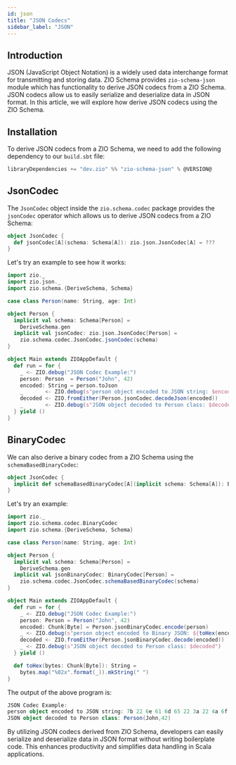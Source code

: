 ```yaml
---
id: json
title: "JSON Codecs"
sidebar_label: "JSON"
---
```


## Introduction

JSON (JavaScript Object Notation) is a widely used data interchange format for transmitting and storing data. ZIO Schema provides `zio-schema-json` module which has functionality to derive JSON codecs from a ZIO Schema. JSON codecs allow us to easily serialize and deserialize data in JSON format. In this article, we will explore how derive JSON codecs using the ZIO Schema.

## Installation

To derive JSON codecs from a ZIO Schema, we need to add the following dependency to our `build.sbt` file:

```scala
libraryDependencies += "dev.zio" %% "zio-schema-json" % @VERSION@
```

## JsonCodec

The `JsonCodec` object inside the `zio.schema.codec` package provides the `jsonCodec` operator which allows us to derive JSON codecs from a ZIO Schema:

```scala
object JsonCodec {
  def jsonCodec[A](schema: Schema[A]): zio.json.JsonCodec[A] = ???
}
```

Let's try an example to see how it works:

```scala mdoc:compile-only
import zio._
import zio.json._
import zio.schema.{DeriveSchema, Schema}

case class Person(name: String, age: Int)

object Person {
  implicit val schema: Schema[Person] =
    DeriveSchema.gen
  implicit val jsonCodec: zio.json.JsonCodec[Person] =
    zio.schema.codec.JsonCodec.jsonCodec(schema)
}

object Main extends ZIOAppDefault {
  def run = for {
    _ <- ZIO.debug("JSON Codec Example:")
    person: Person  = Person("John", 42)
    encoded: String = person.toJson
    _       <- ZIO.debug(s"person object encoded to JSON string: $encoded")
    decoded <- ZIO.fromEither(Person.jsonCodec.decodeJson(encoded))
    _       <- ZIO.debug(s"JSON object decoded to Person class: $decoded")
  } yield ()
}
```

## BinaryCodec

We can also derive a binary codec from a ZIO Schema using the `schemaBasedBinaryCodec`:

```scala
object JsonCodec {
  implicit def schemaBasedBinaryCodec[A](implicit schema: Schema[A]): BinaryCodec[A] = ???
}
```

Let's try an example:

```scala mdoc:compile-only
import zio._
import zio.schema.codec.BinaryCodec
import zio.schema.{DeriveSchema, Schema}

case class Person(name: String, age: Int)

object Person {
  implicit val schema: Schema[Person] =
    DeriveSchema.gen
  implicit val jsonBinaryCodec: BinaryCodec[Person] =
    zio.schema.codec.JsonCodec.schemaBasedBinaryCodec(schema)
}

object Main extends ZIOAppDefault {
  def run = for {
    _ <- ZIO.debug("JSON Codec Example:")
    person: Person = Person("John", 42)
    encoded: Chunk[Byte] = Person.jsonBinaryCodec.encode(person)
    _ <- ZIO.debug(s"person object encoded to Binary JSON: ${toHex(encoded)}")
    decoded <- ZIO.fromEither(Person.jsonBinaryCodec.decode(encoded))
    _ <- ZIO.debug(s"JSON object decoded to Person class: $decoded")
  } yield ()

  def toHex(bytes: Chunk[Byte]): String =
    bytes.map("%02x".format(_)).mkString(" ")
}
```

The output of the above program is:

```scala
JSON Codec Example:
person object encoded to JSON string: 7b 22 6e 61 6d 65 22 3a 22 4a 6f 68 6e 22 2c 22 61 67 65 22 3a 34 32 7d
JSON object decoded to Person class: Person(John,42)
```

By utilizing JSON codecs derived from ZIO Schema, developers can easily serialize and deserialize data in JSON format without writing boilerplate code. This enhances productivity and simplifies data handling in Scala applications.




